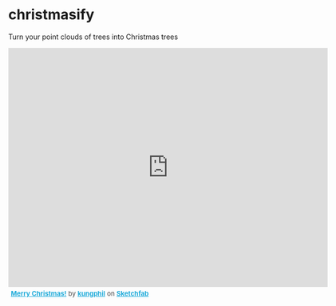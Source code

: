 # christmasify
Turn your point clouds of trees into Christmas trees

<div class="sketchfab-embed-wrapper">
    <iframe title="A 3D model" width="640" height="480" src="https://sketchfab.com/models/3dfe65095e52430d9c1b38a5f0a2a812/embed" frameborder="0" allow="autoplay; fullscreen; vr" mozallowfullscreen="true" webkitallowfullscreen="true"></iframe>

<p style="font-size: 13px; font-weight: normal; margin: 5px; color: #4A4A4A;">
    <a href="https://sketchfab.com/3d-models/merry-christmas-3dfe65095e52430d9c1b38a5f0a2a812?utm_medium=embed&utm_source=website&utm_campaign=share-popup" target="_blank" style="font-weight: bold; color: #1CAAD9;">Merry Christmas!</a>
    by <a href="https://sketchfab.com/kungphil?utm_medium=embed&utm_source=website&utm_campaign=share-popup" target="_blank" style="font-weight: bold; color: #1CAAD9;">kungphil</a>
    on <a href="https://sketchfab.com?utm_medium=embed&utm_source=website&utm_campaign=share-popup" target="_blank" style="font-weight: bold; color: #1CAAD9;">Sketchfab</a>
</p>
</div>
